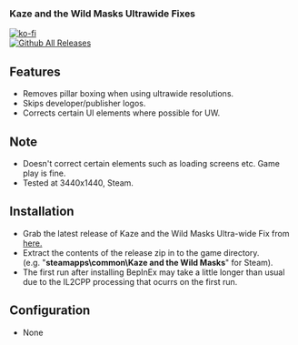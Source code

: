 ### Kaze and the Wild Masks Ultrawide Fixes

[![ko-fi](https://ko-fi.com/img/githubbutton_sm.svg)](https://ko-fi.com/F2F2DI3WA)<br>
[![Github All Releases](https://img.shields.io/github/downloads/p1xel8ted/KazeUW/total.svg)](https://github.com/p1xel8ted/KazeUW/releases)

## Features
- Removes pillar boxing when using ultrawide resolutions.
- Skips developer/publisher logos.
- Corrects certain UI elements where possible for UW.

## Note
- Doesn't correct certain elements such as loading screens etc. Game play is fine.
- Tested at 3440x1440, Steam.

## Installation
- Grab the latest release of Kaze and the Wild Masks Ultra-wide Fix from [here.](https://github.com/p1xel8ted/KazeUW/releases)
- Extract the contents of the release zip in to the game directory.<br />(e.g. "**steamapps\common\Kaze and the Wild Masks**" for Steam).
- The first run after installing BepInEx may take a little longer than usual due to the IL2CPP processing that ocurrs on the first run.

## Configuration
- None
